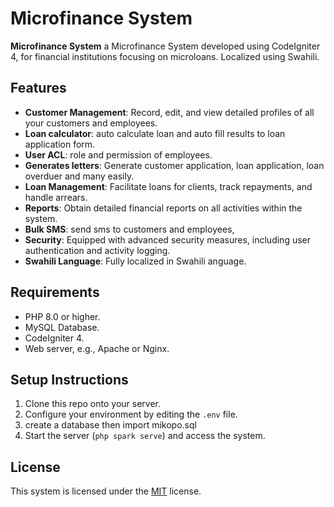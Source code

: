 # Microfinance System

**Microfinance System** a Microfinance System developed using CodeIgniter 4, for financial institutions focusing on microloans. Localized using Swahili.

## Features

- **Customer Management**: Record, edit, and view detailed profiles of all your customers and employees.
- **Loan calculator**: auto calculate loan and auto fill results to loan application form.
- **User ACL**: role and permission of employees.
- **Generates letters**: Generate customer application, loan application, loan overduer and many easily.
- **Loan Management**: Facilitate loans for clients, track repayments, and handle arrears.
- **Reports**: Obtain detailed financial reports on all activities within the system.
- **Bulk SMS**: send sms to customers and employees,
- **Security**: Equipped with advanced security measures, including user authentication and activity logging.
- **Swahili Language**: Fully localized in Swahili anguage.

## Requirements

- PHP 8.0 or higher.
- MySQL Database.
- CodeIgniter 4.
- Web server, e.g., Apache or Nginx.

## Setup Instructions

1. Clone this repo onto your server.
2. Configure your environment by editing the `.env` file.
3. create a database then import mikopo.sql
4. Start the server (`php spark serve`) and access the system.


## License

This system is licensed under the [MIT](LICENSE) license.
